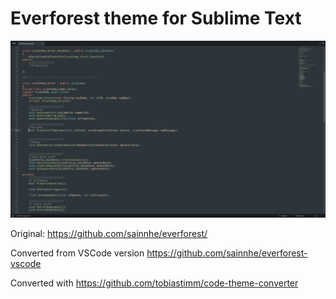 # Everforest theme for Sublime Text

![Screenshot](Screenshot.jpg?raw=true)

Original: https://github.com/sainnhe/everforest/

Converted from VSCode version https://github.com/sainnhe/everforest-vscode 

Converted with https://github.com/tobiastimm/code-theme-converter